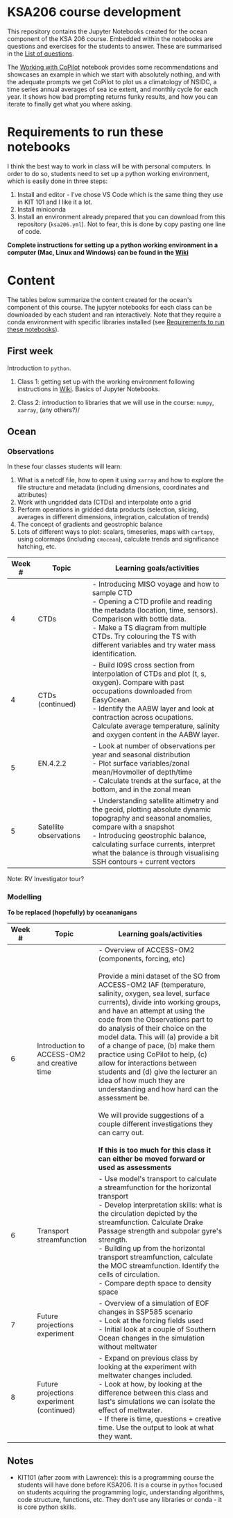# KSA206 course development

This repository contains the Jupyter Notebooks created for the ocean component of the KSA 206 course. Embedded within the notebooks are questions and exercises for the students to answer. These are summarised in the [List of questions](https://github.com/julia-neme/KSA_Observations_Modelling/blob/main/List_of_questions.md).

The [Working with CoPilot](https://github.com/julia-neme/KSA_Observations_Modelling/blob/main/Working_with_CoPilot.ipynb) notebook provides some recommendations and showcases an example in which we start with absolutely nothing, and with the adequate prompts we get CoPilot to plot us a climatology of NSIDC, a time series annual averages of sea ice extent, and monthly cycle for each year. It shows how bad prompting returns funky results, and how you can iterate to finally get what you where asking.

# Requirements to run these notebooks

I think the best way to work in class will be with personal computers. In order to do so, students need to set up a python working environment, which is easily done in three steps:
1. Install and editor - I've chose VS Code which is the same thing they use in KIT 101 and I like it a lot.
2. Install miniconda 
3. Install an environment already prepared that you can download from this repository (`ksa206.yml`). Not to fear, this is done by copy pasting one line of code. 

**Complete instructions for setting up a python working environment in a computer (Mac, Linux and Windows) can be found in the [Wiki](https://github.com/julia-neme/KSA_Observations_Modelling/wiki)**

# Content

The tables below summarize the content created for the ocean's component of this course. The jupyter notebooks for each class can be downloaded by each student and ran interactively. Note that they require a conda environment with specific libraries installed (see [Requirements to run these notebooks](#requirements-to-run-these-notebooks)).

## First week

Introduction to `python`. 

1. Class 1: getting set up with the working environment following instructions in [Wiki](https://github.com/julia-neme/KSA_Observations_Modelling/wiki). Basics of Jupyter Notebooks.

2. Class 2: introduction to libraries that we will use in the course: `numpy`, `xarray`, (any others?)/

## Ocean

### Observations

In these four classes students will learn:

1. What is a netcdf file, how to open it using `xarray` and how to explore the file structure and metadata (including dimensions, coordinates and attributes)
2. Work with ungridded data (CTDs) and interpolate onto a grid
3. Perform operations in gridded data products (selection, slicing, averages in different dimensions, integration, calculation of trends)
4. The concept of gradients and geostrophic balance
5. Lots of different ways to plot: scalars, timeseries, maps with `cartopy`, using colormaps (including `cmocean`), calculate trends and significance hatching, etc.

| Week # | Topic                  | Learning goals/activities                                                                                                                                                                                                                                                                      |
| ------- | ---------------------- | ---------------------------------------------------------------------------------------------------------------------------------------------------------------------------------------------------------------------------------------------------------------------------------------------- |
| 4       | CTDs                   | - Introducing MISO voyage and how to sample CTD<br>- Opening a CTD profile and reading the metadata (location, time, sensors). Comparison with bottle data.<br>- Make a TS diagram from multiple CTDs. Try colouring the TS with different variables and try water mass identification.        |
| 4       | CTDs (continued)       | - Build I09S cross section from interpolation of CTDs and plot (t, s, oxygen). Compare with past occupations downloaded from EasyOcean. <br>- Identify the AABW layer and look at contraction across ocupations. Calculate average temperature, salinity and oxygen content in the AABW layer. |
| 5       | EN.4.2.2<br><br>       | - Look at number of observations per year and seasonal distribution<br /> - Plot surface variables/zonal mean/Hovmoller of depth/time<br /> - Calculate trends at the surface, at the bottom, and in the zonal mean                                                                            |
| 5       | Satellite observations | - Understanding satellite altimetry and the geoid, plotting absolute dynamic topography and seasonal anomalies, compare with a snapshot <br> - Introducing geostrophic balance, calculating surface currents, interpret what the balance is through visualising SSH contours + current vectors |

Note: RV Investigator tour? 

### Modelling

**To be replaced (hopefully) by oceananigans**

| Week # | Topic                                        | Learning goals/activities                                                                                                                                                                                                                                                                                                                                                                                                                                                                                                                                                                                                                                                                                                                                                        |
| ------- | -------------------------------------------- | -------------------------------------------------------------------------------------------------------------------------------------------------------------------------------------------------------------------------------------------------------------------------------------------------------------------------------------------------------------------------------------------------------------------------------------------------------------------------------------------------------------------------------------------------------------------------------------------------------------------------------------------------------------------------------------------------------------------------------------------------------------------------------- |
| 6       | Introduction to ACCESS-OM2 and creative time | - Overview of ACCESS-OM2 (components, forcing, etc)<br><br>Provide a mini dataset of the SO from ACCESS-OM2 IAF (temperature, salinity, oxygen, sea level, surface currents), divide into working groups, and have an attempt at using the code from the Observations part to do analysis of their choice on the model data. This will (a) provide a bit of a change of pace, (b) make them practice using CoPilot to help, (c) allow for interactions between students and (d) give the lecturer an idea of how much they are understanding and how hard can the assessment be.<br><br>We will provide suggestions of a couple different investigations they can carry out.<br><br>**If this is too much for this class it can either be moved forward or used as assessments** |
| 6       | Transport streamfunction                     | - Use model's transport to calculate a streamfunction for the horizontal transport<br>- Develop interpretation skills: what is the circulation depicted by the streamfunction. Calculate Drake Passage strength and subpolar gyre's strength.<br>- Building up from the horizontal transport streamfunction, calculate the MOC streamfunction. Identify the cells of circulation.<br>- Compare depth space to density space                                                                                                                                                                                                                                                                                                                                                      |
| 7       | Future projections experiment                | - Overview of a simulation of EOF changes in SSP585 scenario<br>- Look at the forcing fields used<br>- Initial look at a couple of Southern Ocean changes in the simulation without meltwater                                                                                                                                                                                                                                                                                                                                                                                                                                                                                                                                                                                    |
| 8       | Future projections experiment (continued)    | - Expand on previous class by looking at the experiment with meltwater changes included.<br>- Look at how, by looking at the difference between this class and last's simulations we can isolate the effect of meltwater.<br>- If there is time, questions + creative time. Use the output to look at what they want.                                                                                                                                                                                                                                                                                                                                                                                                                                                            |


##  Notes
 - KIT101 (after zoom with Lawrence): this is a programming course the students will have done before KSA206. It is a course in `python` focused on students acquiring the programming logic, understanding algorithms, code structure, functions, etc. They don't use any libraries or conda - it is core python skills.